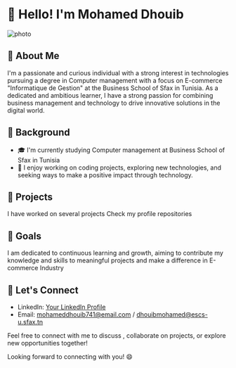 # 👋 Hello! I'm Mohamed Dhouib

![photo](https://i.ibb.co/cwqqpgg/image.png)

## 🌟 About Me

I'm a passionate and curious individual with a strong interest in technologies pursuing a degree in Computer management  with a focus on E-commerce "Informatique de Gestion" at the Business School of Sfax in Tunisia. As a dedicated and ambitious learner, I have a strong passion for combining business management and technology to drive innovative solutions in the digital world.


## 🌱 Background

- 🎓 I'm currently studying Computer management at Business School of Sfax in Tunisia
- 💼 I enjoy working on coding projects, exploring new technologies, and seeking ways to make a positive impact through technology.

## 🔭 Projects

I have worked on several projects Check my profile repositories 

## 🚀 Goals

I am dedicated to continuous learning and growth, aiming to contribute my knowledge and skills to meaningful projects and make a difference in  E-commerce Industry

## 💬 Let's Connect

- LinkedIn: [Your LinkedIn Profile](https://www.linkedin.com/in/mohamed-dhouib-850aab190/)
- Email: mohameddhouib741@email.com / dhouibmohamed@escs-u.sfax.tn

Feel free to connect with me to discuss , collaborate on projects, or explore new opportunities together!

Looking forward to connecting with you! 😄
